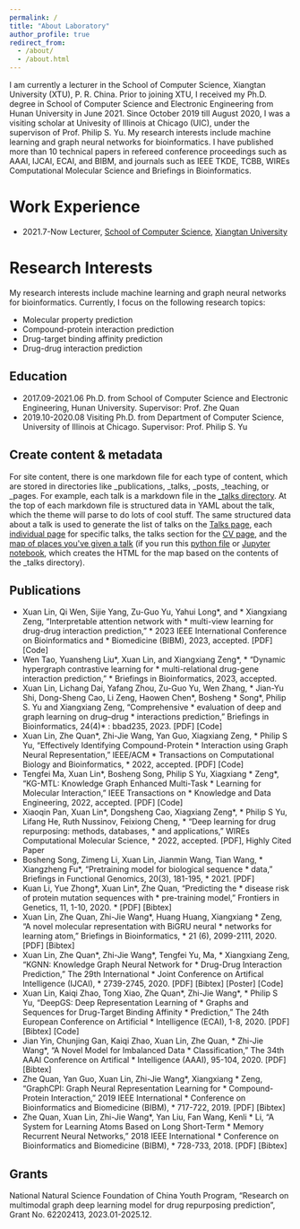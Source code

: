 ```yaml
---
permalink: /
title: "About Laboratory"
author_profile: true
redirect_from: 
  - /about/
  - /about.html
---
```


I am currently a lecturer in the School of Computer Science, Xiangtan University (XTU), P. R. China. Prior to joining XTU, I received my Ph.D. degree in School of Computer Science and Electronic Engineering from Hunan University in June 2021. Since October 2019 till August 2020, I was a visiting scholar at Univesity of Illinois at Chicago (UIC), under the supervison of Prof. Philip S. Yu. My research interests include machine learning and graph neural networks for bioinformatics. I have published more than 10 technical papers in refereed conference proceedings such as AAAI, IJCAI, ECAI, and BIBM, and journals such as IEEE TKDE, TCBB, WIREs Computational Molecular Science and Briefings in Bioinformatics.

Work Experience
======
* 2021.7-Now Lecturer, [School of Computer Science](https://jwxy.xtu.edu.cn/), [Xiangtan University](https://www.xtu.edu.cn/)

Research Interests
======
My research interests include machine learning and graph neural networks for bioinformatics. Currently, I focus on the following research topics:
* Molecular property prediction
* Compound-protein interaction prediction
* Drug-target binding affinity prediction
* Drug-drug interaction prediction

Education
------
* 2017.09-2021.06        Ph.D. from School of Computer Science and Electronic Engineering, Hunan University.        Supervisor: Prof. Zhe Quan
* 2019.10-2020.08        Visiting Ph.D. from Department of Computer Science, University of Illinois at Chicago.        Supervisor: Prof. Philip S. Yu

Create content & metadata
------
For site content, there is one markdown file for each type of content, which are stored in directories like _publications, _talks, _posts, _teaching, or _pages. For example, each talk is a markdown file in the [_talks directory](https://github.com/academicpages/academicpages.github.io/tree/master/_talks). At the top of each markdown file is structured data in YAML about the talk, which the theme will parse to do lots of cool stuff. The same structured data about a talk is used to generate the list of talks on the [Talks page](https://academicpages.github.io/talks), each [individual page](https://academicpages.github.io/talks/2012-03-01-talk-1) for specific talks, the talks section for the [CV page](https://academicpages.github.io/cv), and the [map of places you've given a talk](https://academicpages.github.io/talkmap.html) (if you run this [python file](https://github.com/academicpages/academicpages.github.io/blob/master/talkmap.py) or [Jupyter notebook](https://github.com/academicpages/academicpages.github.io/blob/master/talkmap.ipynb), which creates the HTML for the map based on the contents of the _talks directory).


Publications
------
* Xuan Lin, Qi Wen, Sijie Yang, Zu-Guo Yu, Yahui Long*, and * Xiangxiang Zeng, “Interpretable attention network with * multi-view learning for drug-drug interaction prediction,” * 2023 IEEE International Conference on Bioinformatics and * Biomedicine (BIBM), 2023, accepted. [PDF] [Code]
* Wen Tao, Yuansheng Liu*, Xuan Lin, and Xiangxiang Zeng*, * “Dynamic hypergraph contrastive learning for * multi-relational drug-gene interaction prediction,” * Briefings in Bioinformatics, 2023, accepted.
* Xuan Lin, Lichang Dai, Yafang Zhou, Zu-Guo Yu, Wen Zhang, * Jian-Yu Shi, Dong-Sheng Cao, Li Zeng, Haowen Chen*, Bosheng * Song*, Philip S. Yu and Xiangxiang Zeng, “Comprehensive * evaluation of deep and graph learning on drug–drug * interactions prediction,” Briefings in Bioinformatics, 24(4)* : bbad235, 2023. [PDF] [Code]
* Xuan Lin, Zhe Quan*, Zhi-Jie Wang, Yan Guo, Xiagxiang Zeng, * Philip S Yu, “Effectively Identifying Compound-Protein * Interaction using Graph Neural Representation,” IEEE/ACM * Transactions on Computational Biology and Bioinformatics, * 2022, accepted. [PDF] [Code]
* Tengfei Ma, Xuan Lin*, Bosheng Song, Philip S Yu, Xiagxiang * Zeng*, “KG-MTL: Knowledge Graph Enhanced Multi-Task * Learning for Molecular Interaction,” IEEE Transactions on * Knowledge and Data Engineering, 2022, accepted. [PDF] [Code]
* Xiaoqin Pan, Xuan Lin*, Dongsheng Cao, Xiagxiang Zeng*, * Philip S Yu, Lifang He, Ruth Nussinov, Feixiong Cheng, * “Deep learning for drug repurposing: methods, databases, * and applications,” WIREs Computational Molecular Science, * 2022, accepted. [PDF], Highly Cited Paper
* Bosheng Song, Zimeng Li, Xuan Lin, Jianmin Wang, Tian Wang, * Xiangzheng Fu*, “Pretraining model for biological sequence * data,” Briefings in Functional Genomics, 20(3), 181-195, * 2021. [PDF]
* Kuan Li, Yue Zhong*, Xuan Lin*, Zhe Quan, “Predicting the * disease risk of protein mutation sequences with * pre-training model,” Frontiers in Genetics, 11, 1-10, 2020. * [PDF] [Bibtex]
* Xuan Lin, Zhe Quan, Zhi-Jie Wang*, Huang Huang, Xiangxiang * Zeng, “A novel molecular representation with BiGRU neural * networks for learning atom,” Briefings in Bioinformatics, * 21 (6), 2099-2111, 2020. [PDF] [Bibtex]
* Xuan Lin, Zhe Quan*, Zhi-Jie Wang*, Tengfei Yu, Ma, * Xiangxiang Zeng, “KGNN: Knowledge Graph Neural Network for * Drug-Drug Interaction Prediction,” The 29th International * Joint Conference on Artifical Intelligence (IJCAI), * 2739-2745, 2020. [PDF] [Bibtex] [Poster] [Code]
* Xuan Lin, Kaiqi Zhao, Tong Xiao, Zhe Quan*, Zhi-Jie Wang*, * Philip S Yu, “DeepGS: Deep Representation Learning of * Graphs and Sequences for Drug-Target Binding Affinity * Prediction,” The 24th European Conference on Artificial * Intelligence (ECAI), 1-8, 2020. [PDF] [Bibtex] [Code]
* Jian Yin, Chunjing Gan, Kaiqi Zhao, Xuan Lin, Zhe Quan, * Zhi-Jie Wang*, “A Novel Model for Imbalanced Data * Classification,” The 34th AAAI Conference on Artifical * Intelligence (AAAI), 95-104, 2020. [PDF] [Bibtex]
* Zhe Quan, Yan Guo, Xuan Lin, Zhi-Jie Wang*, Xiangxiang * Zeng, “GraphCPI: Graph Neural Representation Learning for * Compound-Protein Interaction,” 2019 IEEE International * Conference on Bioinformatics and Biomedicine (BIBM), * 717-722, 2019. [PDF] [Bibtex]
* Zhe Quan, Xuan Lin, Zhi-Jie Wang*, Yan Liu, Fan Wang, Kenli * Li, “A System for Learning Atoms Based on Long Short-Term * Memory Recurrent Neural Networks,” 2018 IEEE International * Conference on Bioinformatics and Biomedicine (BIBM), * 728-733, 2018. [PDF] [Bibtex]



Grants
------
National Natural Science Foundation of China Youth Program, “Research on multimodal graph deep learning model for drug repurposing prediction”, Grant No. 62202413, 2023.01-2025.12.

